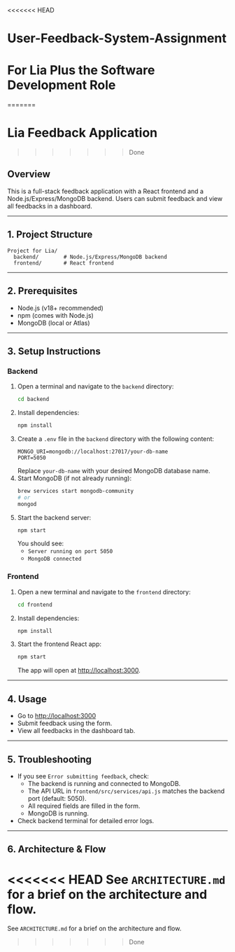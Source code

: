 <<<<<<< HEAD
# User-Feedback-System-Assignment

# For Lia Plus the Software Development Role 
=======
# Lia Feedback Application
>>>>>>> Done

## Overview
This is a full-stack feedback application with a React frontend and a Node.js/Express/MongoDB backend. Users can submit feedback and view all feedbacks in a dashboard.

---

## 1. Project Structure

```
Project for Lia/
  backend/        # Node.js/Express/MongoDB backend
  frontend/       # React frontend
```

---

## 2. Prerequisites
- Node.js (v18+ recommended)
- npm (comes with Node.js)
- MongoDB (local or Atlas)

---

## 3. Setup Instructions

### Backend
1. Open a terminal and navigate to the `backend` directory:
   ```sh
   cd backend
   ```
2. Install dependencies:
   ```sh
   npm install
   ```
3. Create a `.env` file in the `backend` directory with the following content:
   ```
   MONGO_URI=mongodb://localhost:27017/your-db-name
   PORT=5050
   ```
   Replace `your-db-name` with your desired MongoDB database name.
4. Start MongoDB (if not already running):
   ```sh
   brew services start mongodb-community
   # or
   mongod
   ```
5. Start the backend server:
   ```sh
   npm start
   ```
   You should see:
   - `Server running on port 5050`
   - `MongoDB connected`

### Frontend
1. Open a new terminal and navigate to the `frontend` directory:
   ```sh
   cd frontend
   ```
2. Install dependencies:
   ```sh
   npm install
   ```
3. Start the frontend React app:
   ```sh
   npm start
   ```
   The app will open at [http://localhost:3000](http://localhost:3000).

---

## 4. Usage
- Go to [http://localhost:3000](http://localhost:3000)
- Submit feedback using the form.
- View all feedbacks in the dashboard tab.

---

## 5. Troubleshooting
- If you see `Error submitting feedback`, check:
  - The backend is running and connected to MongoDB.
  - The API URL in `frontend/src/services/api.js` matches the backend port (default: 5050).
  - All required fields are filled in the form.
  - MongoDB is running.
- Check backend terminal for detailed error logs.

---

## 6. Architecture & Flow
<<<<<<< HEAD
See `ARCHITECTURE.md` for a brief on the architecture and flow. 
=======
See `ARCHITECTURE.md` for a brief on the architecture and flow. 
>>>>>>> Done
